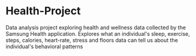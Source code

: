 # Health-Project
Data analysis project exploring health and wellness data collected by the Samsung Health application. Explores what an individual's sleep, exercise, steps, calories, heart-rate, stress and floors data can tell us about the individual's behavioral patterns
